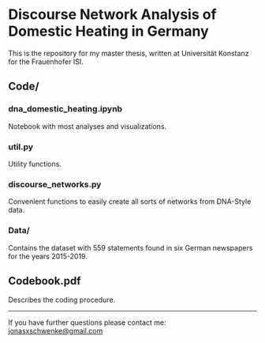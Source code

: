 # Discourse Network Analysis of Domestic Heating in Germany
This is the repository for my master thesis, written at Universität Konstanz for the Frauenhofer ISI.

## Code/

### dna_domestic_heating.ipynb
Notebook with most analyses and visualizations.

### util.py
Utility functions.

### discourse_networks.py
Convenient functions to easily create all sorts of networks from DNA-Style data.

### Data/
Contains the dataset with 559 statements found in six German newspapers
for the years 2015-2019.

## Codebook.pdf
Describes the coding procedure.

---
If you have further questions please contact me: jonasxschwenke@gmail.com
